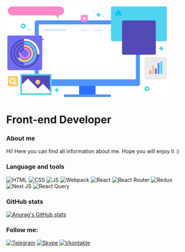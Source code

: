 ![](./assets/header.gif)

# Front-end Developer

### About me
Hi! Here you can find all information about me. Hope you will enjoy it :) 

### Language and tools  
![HTML](https://img.shields.io/badge/-HTML-666666?style=for-the-badge&logo=Html5)
![CSS](https://img.shields.io/badge/-CSS-666666?style=for-the-badge&logo=css3)
![JS](https://img.shields.io/badge/-JS-666666?style=for-the-badge&logo=javascript)
![Webpack](https://img.shields.io/badge/-Webpack-666666?style=for-the-badge&logo=webpack)
![React](https://img.shields.io/badge/-React-666666?style=for-the-badge&logo=react)
![React Router](https://img.shields.io/badge/React_Router-CA4245?style=for-the-badge&logo=react-router&logoColor=white)
![Redux](https://img.shields.io/badge/redux-%23593d88.svg?style=for-the-badge&logo=redux&logoColor=white)
![Next JS](https://img.shields.io/badge/Next-black?style=for-the-badge&logo=next.js&logoColor=white)
![React Query](https://img.shields.io/badge/-React%20Query-FF4154?style=for-the-badge&logo=react%20query&logoColor=white)

### GitHub stats
[![Anurag's GitHub stats](https://github-readme-stats.vercel.app/api?username=romichdmitriev)](https://github.com/anuraghazra/github-readme-stats)

### Follow me:
[![Telegram](https://img.shields.io/badge/-Telegram-666666?style=for-the-badge&logo=telegram)](t.me/romichdmitriev)
[![Skype](https://img.shields.io/badge/-Skype-666666?style=for-the-badge&logo=skype)]()
[![Vkontakte](https://img.shields.io/badge/-Вконтакте-666666?style=for-the-badge&logo=vk)](https://vk.com/id73845237)

